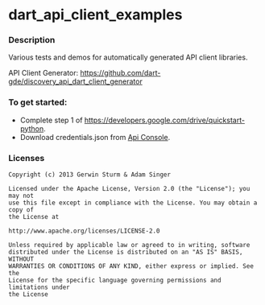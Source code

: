 # dart_api_client_examples

### Description

Various tests and demos for automatically generated API client libraries.

API Client Generator: https://github.com/dart-gde/discovery_api_dart_client_generator

### To get started:

* Complete step 1 of https://developers.google.com/drive/quickstart-python.
* Download credentials.json from [Api Console](https://code.google.com/apis/console).

### Licenses

```
Copyright (c) 2013 Gerwin Sturm & Adam Singer

Licensed under the Apache License, Version 2.0 (the "License"); you may not
use this file except in compliance with the License. You may obtain a copy of
the License at

http://www.apache.org/licenses/LICENSE-2.0

Unless required by applicable law or agreed to in writing, software
distributed under the License is distributed on an "AS IS" BASIS, WITHOUT
WARRANTIES OR CONDITIONS OF ANY KIND, either express or implied. See the
License for the specific language governing permissions and limitations under
the License

```
